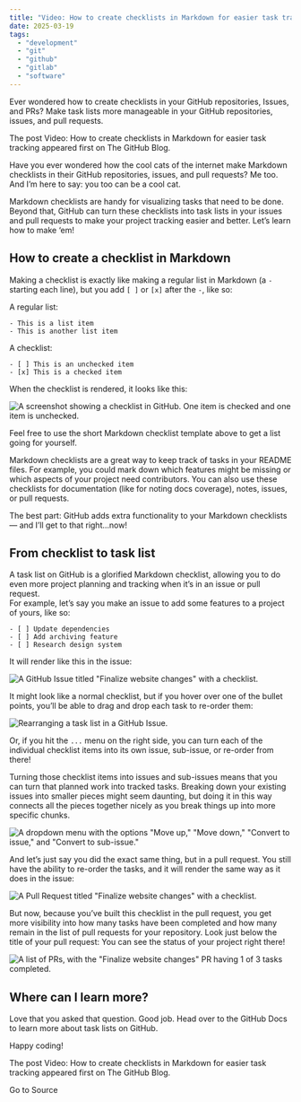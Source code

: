 ```yaml
---
title: "Video: How to create checklists in Markdown for easier task tracking"
date: 2025-03-19
tags: 
  - "development"
  - "git"
  - "github"
  - "gitlab"
  - "software"
---
```


Ever wondered how to create checklists in your GitHub repositories, Issues, and PRs? Make task lists more manageable in your GitHub repositories, issues, and pull requests.

The post Video: How to create checklists in Markdown for easier task tracking appeared first on The GitHub Blog.

Have you ever wondered how the cool cats of the internet make Markdown checklists in their GitHub repositories, issues, and pull requests? Me too. And I’m here to say: you too can be a cool cat.

Markdown checklists are handy for visualizing tasks that need to be done. Beyond that, GitHub can turn these checklists into task lists in your issues and pull requests to make your project tracking easier and better. Let’s learn how to make ‘em!

## How to create a checklist in Markdown

Making a checklist is exactly like making a regular list in Markdown (a `-` starting each line), but you add `[ ]` or `[x]` after the `-`, like so:

A regular list:

```plaintext
- This is a list item
- This is another list item
```

A checklist:

```plaintext
- [ ] This is an unchecked item 
- [x] This is a checked item
```

When the checklist is rendered, it looks like this:

![A screenshot showing a checklist in GitHub. One item is checked and one item is unchecked.](https://github.blog/wp-content/uploads/2025/03/Screenshot-2025-03-17-at-2.32.25%E2%80%AFPM.png?resize=632%2C180)

Feel free to use the short Markdown checklist template above to get a list going for yourself.

Markdown checklists are a great way to keep track of tasks in your README files. For example, you could mark down which features might be missing or which aspects of your project need contributors. You can also use these checklists for documentation (like for noting docs coverage), notes, issues, or pull requests.

The best part: GitHub adds extra functionality to your Markdown checklists — and I’ll get to that right…now!

## From checklist to task list

A task list on GitHub is a glorified Markdown checklist, allowing you to do even more project planning and tracking when it’s in an issue or pull request.  
For example, let’s say you make an issue to add some features to a project of yours, like so:

```plaintext
- [ ] Update dependencies
- [ ] Add archiving feature 
- [ ] Research design system
```

It will render like this in the issue:

![A GitHub Issue titled "Finalize website changes" with a checklist.](https://github.blog/wp-content/uploads/2025/03/image1.png?resize=811%2C431)

It might look like a normal checklist, but if you hover over one of the bullet points, you’ll be able to drag and drop each task to re-order them:

![Rearranging a task list in a GitHub Issue.](https://github.blog/wp-content/uploads/2025/03/image2.png?resize=816%2C300)

Or, if you hit the `...` menu on the right side, you can turn each of the individual checklist items into its own issue, sub-issue, or re-order from there!

Turning those checklist items into issues and sub-issues means that you can turn that planned work into tracked tasks. Breaking down your existing issues into smaller pieces might seem daunting, but doing it in this way connects all the pieces together nicely as you break things up into more specific chunks.

![A dropdown menu with the options "Move up," "Move down," "Convert to issue," and "Convert to sub-issue."](https://github.blog/wp-content/uploads/2025/03/image3.png?resize=427%2C241)

And let’s just say you did the exact same thing, but in a pull request. You still have the ability to re-order the tasks, and it will render the same way as it does in the issue:

![A Pull Request titled "Finalize website changes" with a checklist.](https://github.blog/wp-content/uploads/2025/03/image4.png?resize=804%2C536)

But now, because you’ve built this checklist in the pull request, you get more visibility into how many tasks have been completed and how many remain in the list of pull requests for your repository. Look just below the title of your pull request: You can see the status of your project right there!

![A list of PRs, with the "Finalize website changes" PR having 1 of 3 tasks completed.](https://github.blog/wp-content/uploads/2025/03/image5.png?resize=543%2C280)

## Where can I learn more?

Love that you asked that question. Good job. Head over to the GitHub Docs to learn more about task lists on GitHub.

Happy coding!

The post Video: How to create checklists in Markdown for easier task tracking appeared first on The GitHub Blog.

Go to Source

